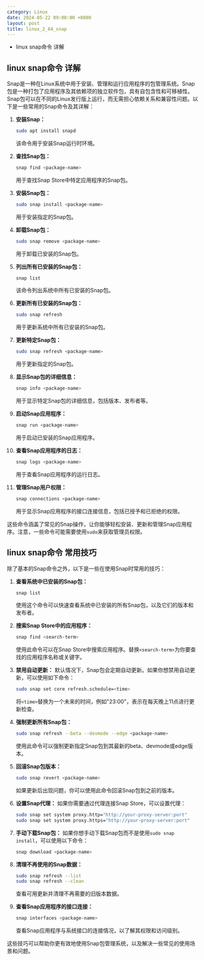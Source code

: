```yaml
---
category: Linux
date: 2024-05-22 09:00:00 +0800
layout: post
title: linux_2_64_snap
---
```


+ linux snap命令 详解

## linux snap命令 详解

Snap是一种在Linux系统中用于安装、管理和运行应用程序的包管理系统。Snap包是一种打包了应用程序及其依赖项的独立软件包，具有自包含性和可移植性。Snap包可以在不同的Linux发行版上运行，而无需担心依赖关系和兼容性问题。以下是一些常用的Snap命令及其详解：

1. **安装Snap：**
   ```bash
   sudo apt install snapd
   ```
   该命令用于安装Snap运行时环境。

2. **查找Snap包：**
   ```bash
   snap find <package-name>
   ```
   用于查找Snap Store中特定应用程序的Snap包。

3. **安装Snap包：**
   ```bash
   sudo snap install <package-name>
   ```
   用于安装指定的Snap包。

4. **卸载Snap包：**
   ```bash
   sudo snap remove <package-name>
   ```
   用于卸载已安装的Snap包。

5. **列出所有已安装的Snap包：**
   ```bash
   snap list
   ```
   该命令列出系统中所有已安装的Snap包。

6. **更新所有已安装的Snap包：**
   ```bash
   sudo snap refresh
   ```
   用于更新系统中所有已安装的Snap包。

7. **更新特定Snap包：**
   ```bash
   sudo snap refresh <package-name>
   ```
   用于更新指定的Snap包。

8. **显示Snap包的详细信息：**
   ```bash
   snap info <package-name>
   ```
   用于显示特定Snap包的详细信息，包括版本、发布者等。

9. **启动Snap应用程序：**
   ```bash
   snap run <package-name>
   ```
   用于启动已安装的Snap应用程序。

10. **查看Snap应用程序的日志：**
    ```bash
    snap logs <package-name>
    ```
    用于查看Snap应用程序的运行日志。

11. **管理Snap用户权限：**
    ```bash
    snap connections <package-name>
    ```
    用于显示Snap应用程序的接口连接信息，包括已授予和已拒绝的权限。

这些命令涵盖了常见的Snap操作，让你能够轻松安装、更新和管理Snap应用程序。注意，一些命令可能需要使用`sudo`来获取管理员权限。

## linux snap命令 常用技巧

除了基本的Snap命令之外，以下是一些在使用Snap时常用的技巧：

1. **查看系统中已安装的Snap包：**
   ```bash
   snap list
   ```
   使用这个命令可以快速查看系统中已安装的所有Snap包，以及它们的版本和发布者。

2. **搜索Snap Store中的应用程序：**
   ```bash
   snap find <search-term>
   ```
   使用此命令可以在Snap Store中搜索应用程序。替换`<search-term>`为你要查找的应用程序名称或关键字。

3. **禁用自动更新：**
   默认情况下，Snap包会定期自动更新。如果你想禁用自动更新，可以使用如下命令：
   ```bash
   sudo snap set core refresh.schedule=<time>
   ```
   将`<time>`替换为一个未来的时间，例如"23:00"，表示在每天晚上11点进行更新检查。

4. **强制更新所有Snap包：**
   ```bash
   sudo snap refresh --beta --devmode --edge <package-name>
   ```
   使用此命令可以强制更新指定Snap包到其最新的beta、devmode或edge版本。

5. **回滚Snap包版本：**
   ```bash
   sudo snap revert <package-name>
   ```
   如果更新后出现问题，你可以使用此命令回滚Snap包到之前的版本。

6. **设置Snap代理：**
   如果你需要通过代理连接Snap Store，可以设置代理：
   ```bash
   sudo snap set system proxy.http="http://your-proxy-server:port"
   sudo snap set system proxy.https="http://your-proxy-server:port"
   ```

7. **手动下载Snap包：**
   如果你想手动下载Snap包而不是使用`sudo snap install`，可以使用以下命令：
   ```bash
   snap download <package-name>
   ```

8. **清理不再使用的Snap数据：**
   ```bash
   sudo snap refresh --list
   sudo snap refresh --clean
   ```
   查看可用更新并清理不再需要的旧版本数据。

9. **查看Snap应用程序的接口连接：**
   ```bash
   snap interfaces <package-name>
   ```
   查看Snap应用程序与系统接口的连接情况，以了解其权限和访问级别。

这些技巧可以帮助你更有效地使用Snap包管理系统，以及解决一些常见的使用场景和问题。
